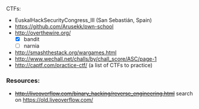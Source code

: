 CTFs:
- EuskalHackSecurityCongress_III (San Sebastián, Spain)
- https://github.com/Arusekk/pwn-school
- http://overthewire.org/
    - [x] bandit
    - [ ] narnia
- http://smashthestack.org/wargames.html
- http://www.wechall.net/challs/by/chall_score/ASC/page-1
- http://captf.com/practice-ctf/ (a list of CTFs to practice)

### Resources:
- ~~http://liveoverflow.com/binary_hacking/reverse_engineering.html~~ search on https://old.liveoverflow.com/
